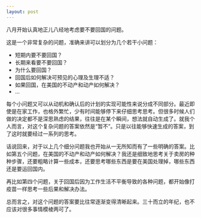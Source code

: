 ```yaml
---
layout: post
---
```


八月开始认真地正儿八经地考虑要不要回国的问题。

这是一个非常复杂的问题，准确来讲可以划分为几个若干小问题：

- 短期内要不要回国？
- 长期来看要不要回国？
- 为什么要回国？
- 回国后如何解决可预见的心理及生理不适？
- 如果回国，在美国的不动产和动产如何解决？
- ...

每个小问题又可以从动机和确认后的计划的实现可能性来说分成不同部分。最近即使是在家工作，也格外繁忙，少有时间能够停下来仔细思考思考。但很多时候人们做的决定都不是深思熟虑的结果，往往是在某个瞬间，想法就自动生成了。就我个人而言，对这个复杂问题的答案依然是“暂不”。只是以往能够快速生成的答案，到了这时就要经过一系列的思考。

话说回来，对于以上几个细分问题我也开始从一无所知而有了一些明确的答案。比如第五个问题，在美国的不动产和动产如何解决？我还是细致地思考关于卖房的种种步骤，还要粗略计算一些成本，还要思考哪些东西是要在美国处理掉，哪些东西还是要运回国内。

再比如第四个问题，关于回国后因为工作生活不平衡导致的各种问题，都开始像打疫苗一样思考一些后果和解决办法。

总而言之，对这个问题的答案要比往常逐渐变得清晰起来。三十而立的年纪，也不应该对很多事情模棱两可了。
